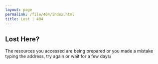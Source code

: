 ```yaml
---
layout: page
permalink: /file/404/index.html
title: Lost | 404
---
```


## Lost Here?

The resources you accessed are being prepared or you made a mistake typing the address, try again or wait for a few days/

<!-- <br>If you have any question, please feel free to contact me.

- First choice: hanlin.cai@ieee.org
- Second choice: HANLIN.CAI.2021@MUMAIL.IE

<br> -->
